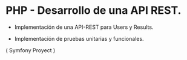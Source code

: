 PHP - Desarrollo de una API REST.
==========


 - Implementación de una API-REST para Users y Results.

 - Implementación de pruebas unitarias y funcionales.

( Symfony Proyect )
